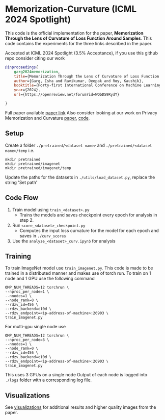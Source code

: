 # Memorization-Curvature (ICML 2024 Spotlight)

This code is the official implementation for the paper, 
**Memorization Through the Lens of Curvature of Loss Function Around Samples**. This code contains the experiments for the three links described in the paper.

Accepted at ICML 2024 Spotlight (3.5% Acceptance), if you use this github repo consider citing our work
```bibtex
@inproceedings{
    garg2024memorization,
    title={Memorization Through the Lens of Curvature of Loss Function Around Samples},
    author={Garg, Isha and Ravikumar, Deepak and Roy, Kaushik},
    booktitle={Forty-first International Conference on Machine Learning},
    year={2024},
    url={https://openreview.net/forum?id=WQbDS9RydY}

}
```
Full paper available [paper link](https://openreview.net/forum?id=WQbDS9RydY)
Also consider looking at our work on Privacy Memorization and Curvature [paper](https://openreview.net/forum?id=4dxR7awO5n), [code](https://github.com/DeepakTatachar/Privacy-Memorization-Curvature).

## Setup
Create a folder ```./pretrained/<dataset name>``` and ```./pretrained/<dataset name>/temp```
i.e. 
```
mkdir pretrained
mkdir pretrained/imagenet
mkdir pretrained/imagenet/temp
```

Update the paths for the datasets in  ```./utils/load_dataset.py```, replace the string 'Set path'

## Code Flow
1. Train model using ```train_<dataset>.py```
    * Trains the models and saves checkpoint every epoch for analysis in step 2.
2. Run ```score_<dataset>_checkpoint.py```
    * Computes the input loss curvature for the model for each epoch and saves in ```./curv_scores```
3. Use the ```analyze_<dataset>_curv.ipynb``` for analysis

## Training
To train ImageNet model use ```train_imagenet.py```. This code is made to be trained in a distributed manner and makes use of torch run.
To train on 1 node and 1 GPU use the following command
```
OMP_NUM_THREADS=12 torchrun \
--nproc_per_node=1 \
--nnodes=1 \
--node_rank=0 \
--rdzv_id=456 \
--rdzv_backend=c10d \
--rdzv_endpoint=<ip-address-of-machine>:26903 \ 
train_imagenet.py
```
For multi-gpu single node use
```
OMP_NUM_THREADS=12 torchrun \
--nproc_per_node=3 \
--nnodes=1 \
--node_rank=0 \
--rdzv_id=456 \
--rdzv_backend=c10d \
--rdzv_endpoint=<ip-address-of-machine>:26903 \ 
train_imagenet.py
```
This uses 3 GPUs on a single node
Output of each node is logged into ```./logs``` folder with a corresponding log file.

## Visualizations
See [visualizations](./images/readme.md) for additional results and higher quality images from the paper.
